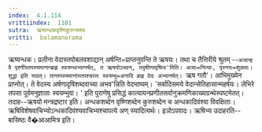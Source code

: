 ```yaml
---
index:  4.1.114
vrittiindex:  1101
sutra:  ऋष्यन्धकवृष्णिकुरुभ्यश्च
vritti:  balamanorama 
---
```


ऋष्यन्धक। प्रलीना वेदास्तपोबलवशाद्यान् अर्षन्ति=प्राप्तनुवन्ति ते ऋषयः। तथा च तैत्तिरीये श्रुतम् --`अजान्ह वै पृश्नींस्तपस्यमानान्ब्राहृ स्वयम्भ्वभ्यानर्षत्, त ऋषयोऽभवन्, तदृषीणामृषित्व'मिति। अजाः=नित्याः, पृस्नयः=शुक्लाः। शुद्धा इति यावत्। तान्तपस्यमानांस्तपश्चरतः स्वयम्भु=अनादि ब्राहृ वेदः अभ्यानर्षत्। `ऋष गतौ'। आभिमुख्येन प्राप्नोत्। ते वेदस्य अर्षणादृषिशब्दवाच्या अभव'न्निति वेदभाष्यम्। `सर्बादिसमये वेदान्सेतिहासान्महर्षयः। लेभिरे तपसा पूर्वमनुज्ञाताः स्वयम्भुवा। ' इति पुराणेषु प्रसिद्धं कात्यायनप्रणीतसर्वानुक्रमणिकाख्यग्रन्थेस्पष्टमेतत्। तदाह--ऋषयो मन्त्रद्रष्टार इति। अन्धकशब्देन वृष्णिशब्देन कुरुशब्देन च अन्धकादिवंश्या विवक्षिताः। ऋषिविशेषवाचिभ्योऽन्धकादिवंश्यवाचिभ्यश्चापत्ये अण् स्यादित्यर्थः। इञोऽपवादः। ऋषिभ्य उदाहरति--बासिष्ठः वै�आआमित्र इति।

